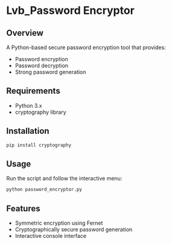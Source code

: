 # Lvb_Password Encryptor

## Overview
A Python-based secure password encryption tool that provides:
- Password encryption
- Password decryption
- Strong password generation

## Requirements
- Python 3.x
- cryptography library

## Installation
```bash
pip install cryptography
```

## Usage
Run the script and follow the interactive menu:
```bash
python password_encryptor.py
```

## Features
- Symmetric encryption using Fernet
- Cryptographically secure password generation
- Interactive console interface
